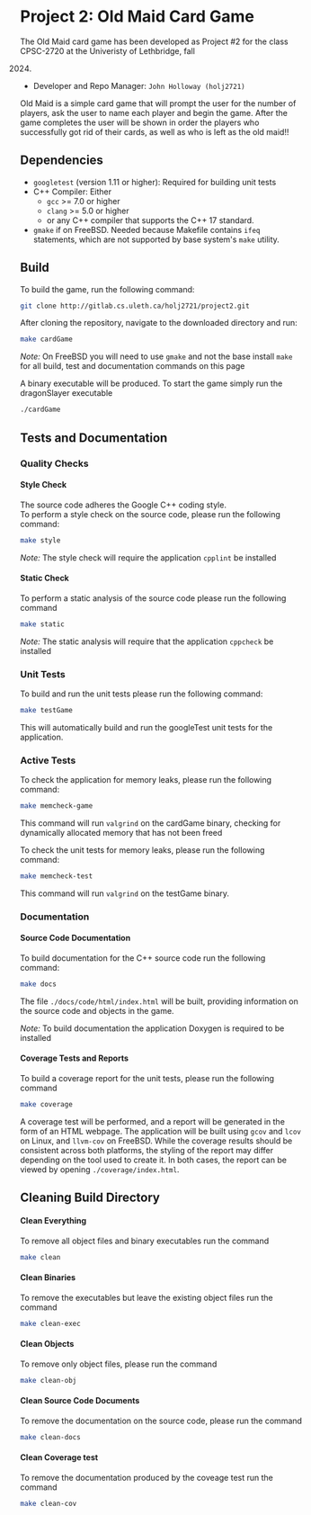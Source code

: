 # Project 2: Old Maid Card Game

The Old Maid card game has been developed as Project #2 for the class CPSC-2720 at the Univeristy of Lethbridge, fall

2024.

* Developer and Repo Manager: `John Holloway (holj2721)`

Old Maid is a simple card game that will prompt the user for the number of players, ask the user to name each player and
begin the game. After the game completes the user will be shown in order the players who successfully got rid of their
cards, as well as who is left as the old maid!!

## Dependencies

- `googletest` (version 1.11 or higher): Required for building unit tests
- C++ Compiler: Either
    - `gcc` >= 7.0 or higher
    - `clang` >= 5.0 or higher
    - or any C++ compiler that supports the C++ 17 standard.
- `gmake` if on FreeBSD. Needed because Makefile contains `ifeq` statements, which are not supported by base
  system's `make` utility.

## Build

To build the game, run the following command:

```bash
git clone http://gitlab.cs.uleth.ca/holj2721/project2.git
```

After cloning the repository, navigate to the downloaded directory and run:

```bash
make cardGame
```

*Note:* On FreeBSD you will need to use `gmake` and not the base install `make` for all build, test and documentation
commands on this page

A binary executable will be produced. To start the game simply run the dragonSlayer executable

```bash
./cardGame
```

## Tests and Documentation

### Quality Checks

#### Style Check

The source code adheres the Google C++ coding style.  
To perform a style check on the source code, please run the following command:

  ```bash
  make style
  ```

*Note:* The style check will require the application `cpplint` be installed

#### Static Check

To perform a static analysis of the source code please run the following command

  ```bash
  make static
  ```

*Note:* The static analysis will require that the application `cppcheck` be installed

### Unit Tests

To build and run the unit tests please run the following command:

  ```bash
  make testGame
  ```

This will automatically build and run the googleTest unit tests for the application.

### Active Tests

To check the application for memory leaks, please run the following command:

  ```bash
  make memcheck-game
  ```

This command will run `valgrind` on the cardGame binary, checking for dynamically
allocated memory that has not been freed

To check the unit tests for memory leaks, please run the following command:

  ```bash
  make memcheck-test
  ```

This command will run `valgrind` on the testGame binary.

### Documentation

#### Source Code Documentation

To build documentation for the C++ source code run the following command:

```bash
make docs
```

The file `./docs/code/html/index.html` will be built, providing information on the source code and objects in the game.

*Note:* To build documentation the application Doxygen is required to be installed

#### Coverage Tests and Reports

To build a coverage report for the unit tests, please run the following command

```bash
make coverage
```

A coverage test will be performed, and a report will be generated in the form of an HTML webpage. The application will
be built using `gcov` and `lcov` on Linux, and `llvm-cov` on FreeBSD. While the coverage results should be consistent
across both platforms, the styling of the report may differ depending on the tool used to create it. In both cases, the
report can be viewed by opening `./coverage/index.html`.

## Cleaning Build Directory

#### Clean Everything

To remove all object files and binary executables run the command

```bash
make clean
```

#### Clean Binaries

To remove the executables but leave the existing object files run the command

```bash
make clean-exec
```

#### Clean Objects

To remove only object files, please run the command

```bash
make clean-obj
```

#### Clean Source Code Documents

To remove the documentation on the source code, please run the command

```bash
make clean-docs
```

#### Clean Coverage test

To remove the documentation produced by the coveage test run the command

```bash
make clean-cov
```